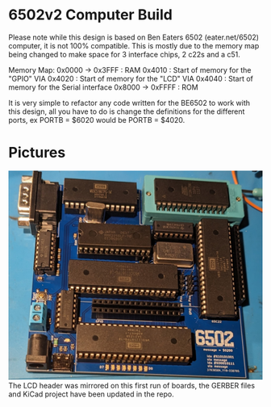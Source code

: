 # 6502v2 Computer Build

Please note while this design is based on Ben Eaters 6502 (eater.net/6502) computer, it is not 100% compatible. This is mostly due to the memory map being changed to make space for 3 interface chips, 2 c22s and a c51. 

Memory Map:
  0x0000 -> 0x3FFF : RAM
  0x4010 : Start of memory for the "GPIO" VIA
  0x4020 : Start of memory for the "LCD" VIA
  0x4040 : Start of memory for the Serial interface
  0x8000 -> 0xFFFF : ROM

It is very simple to refactor any code written for the BE6502 to work with this design, all you have to do is change the definitions for the different ports, ex PORTB = $6020 would be PORTB = $4020.  

# Pictures
<img src="./images/topDown.jpg">
<br>
The LCD header was mirrored on this first run of boards, the GERBER files and KiCad project have been updated in the repo. 

